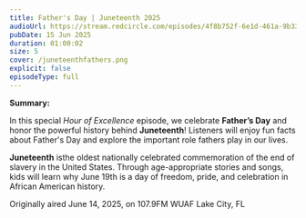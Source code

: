 ```yaml
---
title: Father's Day | Juneteenth 2025
audioUrl: https://stream.redcircle.com/episodes/4f8b752f-6e1d-461a-9b33-6eb674652565/stream.mp3
pubDate: 15 Jun 2025
duration: 01:00:02
size: 5
cover: /juneteenthfathers.png
explicit: false
episodeType: full
---
```

**Summary:**

In this special *Hour of Excellence* episode, we celebrate **Father’s Day** and honor the powerful history behind **Juneteenth**! Listeners will enjoy fun facts about Father's Day and explore the important role fathers play in our lives. 

**Juneteenth** isthe oldest nationally celebrated commemoration of the end of slavery in the United States. Through age-appropriate stories and songs, kids will learn why June 19th is a day of freedom, pride, and celebration in African American history.

Originally aired June 14, 2025, on 107.9FM WUAF Lake City, FL